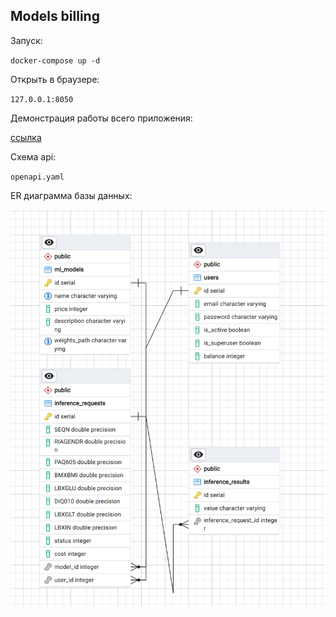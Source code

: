 ## Models billing

Запуск:

`docker-compose up -d`

Открыть в браузере:

`127.0.0.1:8050`



Демонстрация работы всего приложения:

[ссылка](https://drive.google.com/file/d/15T7HT2yLlSVwE06UaOgocmt2a6yWJ4bL/view?usp=sharing)


Схема api:

`openapi.yaml`

ER диаграмма базы данных:

![ER](db_schema.png)
